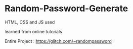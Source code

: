 # Random-Password-Generate

HTML, CSS and JS used

learned from online tutorials

Entire Project : https://glitch.com/~randompassword
